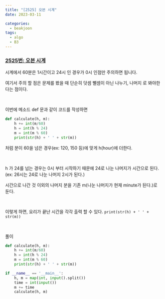 ```yaml
---
title: "[2525] 오븐 시계"
date: 2023-03-11

categories:
  - beakjoon
tags:
  - algo
  - B3
---
```


### [2525번: 오븐 시계](https://www.acmicpc.net/problem/2525)

시계에서 60분은 1시간이고 24시 인 경우가 0시 인점만 주의하면 됩니다.

여기서 주의 할 점은 문제를 봤을 때 단순히 덧셈 뺄셈이 아닌 나누기, 나머지
로 봐야한다는 점이다.

<br>

이번에 메소드 def 문과 같이 코드를 작성하면
```python
def calculate(h, m):
    h += int(m/60)
    h = int(h % 24)
    m = int(m % 60)
    print(str(h) + ' ' + str(m))
```
처럼 분이 60을 넘은 경우(ex: 120, 150 등)에 맞게 h(hour)에 더한다.

<br>

h 가 24를 넘는 경우는 0시 부터 시작하기 때문에 24로 나눈 나머지가 시간으로 
된다. (ex: 26시는 24로 나눈 나머지 2시가 된다.)

시간으로 나간 것 이외의 나머지 분을 기존 m(나눈 나머지가 현재 minute가 된다.)로 둔다.

<br>

이렇게 하면, 요리가 끝난 시간을 각각 출력 할 수 있다.
`print(str(h) + ' ' + str(m))`
    
<br>
  
풀이
    
```python
def calculate(h, m):
    h += int(m/60)
    h = int(h % 24)
    m = int(m % 60)
    print(str(h) + ' ' + str(m))

if __name__ == '__main__':
    h, m = map(int, input().split())
    time = int(input())
    m += time
    calculate(h, m)
```
